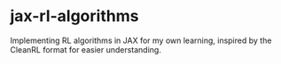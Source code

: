 # jax-rl-algorithms
Implementing RL algorithms in JAX for my own learning, inspired by the CleanRL format for easier understanding. 

